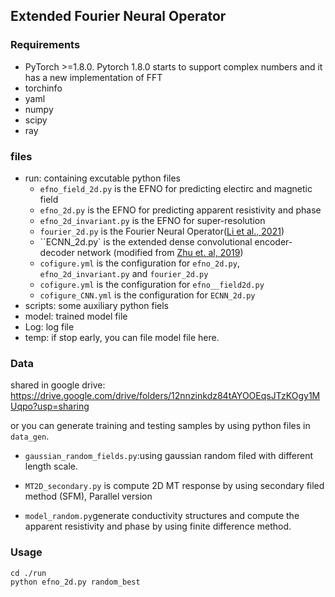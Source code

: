 ## Extended Fourier Neural Operator

### Requirements
- PyTorch >=1.8.0. Pytorch 1.8.0 starts to support complex numbers and it has a new implementation of FFT
- torchinfo
- yaml
- numpy
- scipy
- ray

### files

- run: containing excutable python files
    - `efno_field_2d.py` is the EFNO for predicting electirc and magnetic field
    - `efno_2d.py` is the EFNO for predicting apparent resistivity and phase
    - `efno_2d_invariant.py` is the EFNO for super-resolution
    - `fourier_2d.py` is the Fourier Neural Operator([Li et al., 2021](https://arxiv.org/abs/2010.08895))
    - ``ECNN_2d.py` is the extended dense convolutional  encoder-decoder network (modified from [Zhu et. al, 2019](https://github.com/cics-nd/pde-surrogate.git)) 
    - `cofigure.yml` is the configuration for `efno_2d.py`, `efno_2d_invariant.py` and `fourier_2d.py`
    - `cofigure.yml` is the configuration for `efno__field2d.py`
    - `cofigure_CNN.yml` is the configuration for `ECNN_2d.py`
- scripts: some auxiliary python fiels
- model: trained model file
- Log: log file
- temp: if stop early, you can file model file here.

### Data

shared in google drive: https://drive.google.com/drive/folders/12nnzinkdz84tAYOOEqsJTzKOgy1MUqpo?usp=sharing

or you can generate training and testing samples by using python files in  `data_gen`.

- `gaussian_random_fields.py`:using gaussian random filed with different length scale. 

- `MT2D_secondary.py` is compute 2D MT response by using secondary filed method (SFM), Parallel version

- `model_random.py`generate conductivity structures and compute the apparent resistivity and phase by using finite difference method.

### Usage
```shell
cd ./run
python efno_2d.py random_best
```

